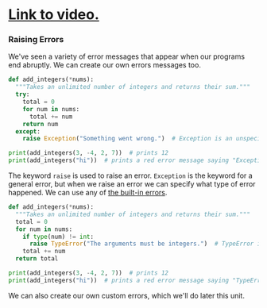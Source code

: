 # [Link to video.](https://www.youtube.com/watch?v=akBQ0t1e9x4&list=PLVD25niNi0Bkrelmc-dxdpMzITt5YTBsc&index=5)

### Raising Errors

We've seen a variety of error messages that appear when our programs end abruptly. We can create our own errors messages too.

```python
def add_integers(*nums):
  """Takes an unlimited number of integers and returns their sum."""
  try:
    total = 0
    for num in nums:
      total += num
    return num
  except:
    raise Exception("Something went wrong.")  # Exception is an unspecified error

print(add_integers(3, -4, 2, 7))  # prints 12
print(add_integers("hi"))  # prints a red error message saying "Exception: Something went wrong."
```

The keyword `raise` is used to raise an error. `Exception` is the keyword for a general error, but when we raise an error we can specify what type of error happened. We can use any of [the built-in errors](https://docs.python.org/3/library/exceptions.html).

```python
def add_integers(*nums):
  """Takes an unlimited number of integers and returns their sum."""
  total = 0
  for num in nums:
    if type(num) != int:
      raise TypeError("The arguments must be integers.")  # TypeError is one of the a built-in errors
    total += num
  return total

print(add_integers(3, -4, 2, 7))  # prints 12
print(add_integers("hi"))  # prints a red error message saying "TypeError: The arguments must be integers."
```  

We can also create our own custom errors, which we'll do later this unit.
